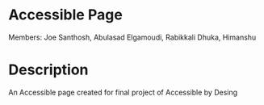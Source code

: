 # Accessible Page

Members: Joe Santhosh, Abulasad Elgamoudi, Rabikkali Dhuka, Himanshu

# Description
An Accessible page created for final project of Accessible by Desing
